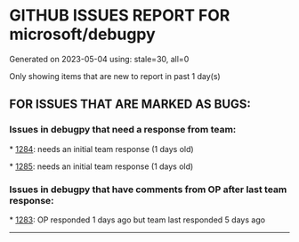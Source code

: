 
# GITHUB ISSUES REPORT FOR microsoft/debugpy


Generated on 2023-05-04 using: stale=30, all=0


Only showing items that are new to report in past 1 day(s)


## FOR ISSUES THAT ARE MARKED AS BUGS:


### Issues in debugpy that need a response from team:


\* [1284](https://github.com/microsoft/debugpy/issues/1284 "Debugging under python 3.11 will skip the breakpoint"): needs an initial team response (1 days old)

\* [1285](https://github.com/microsoft/debugpy/issues/1285 "Terminal cuts off long strings when debugging"): needs an initial team response (1 days old)

### Issues in debugpy that have comments from OP after last team response:


\* [1283](https://github.com/microsoft/debugpy/issues/1283 "Python Debugger stops in first few seconds without output"): OP responded 1 days ago but team last responded 5 days ago

---
